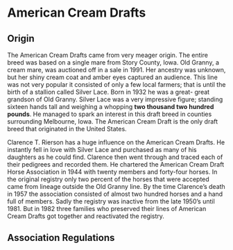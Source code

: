 # American Cream Drafts
## Origin
The American Cream Drafts came from very meager origin. The entire breed was based on a single mare from Story County, Iowa. Old Granny, a cream mare, was auctioned off in a sale in 1991. Her ancestry was unknown, but her shiny cream coat and amber eyes captured an audience. This line was not very popular it consisted of only a few local farmers; that is until the birth of a stallion called Silver Lace. Born in 1932 he was a great- great grandson of Old Granny. Silver Lace was a very impressive figure; standing sixteen hands tall and weighing a whopping **two thousand two hundred pounds**. He managed to spark an interest in this draft breed in counties surrounding Melbourne, Iowa. The American Cream Draft is the only draft breed that originated in the United States.

Clarence T. Rierson has a huge influence on the American Cream Drafts. He instantly fell in love with Silver Lace and purchased as many of his daughters as he could find. Clarence then went through and traced each of their pedigrees and recorded them. He chartered the American Cream Draft Horse Association in 1944 with twenty members and forty-four horses. In the original registry only two percent of the horses that were accepted came from lineage outside the Old Granny line. By the time Clarence’s death in 1957 the association consisted of almost two hundred horses and a hand full of members. Sadly the registry was inactive from the late 1950’s until 1981. But in 1982 three families who preserved their lines of American Cream Drafts got together and reactivated the registry. 

## Association Regulations
